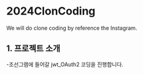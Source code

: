 # 2024ClonCoding
We will do clone coding by reference the Instagram.

## 1. 프로젝트 소개
-조선그램에 들어갈 jwt_OAuth2 코딩을 진행합니다.
